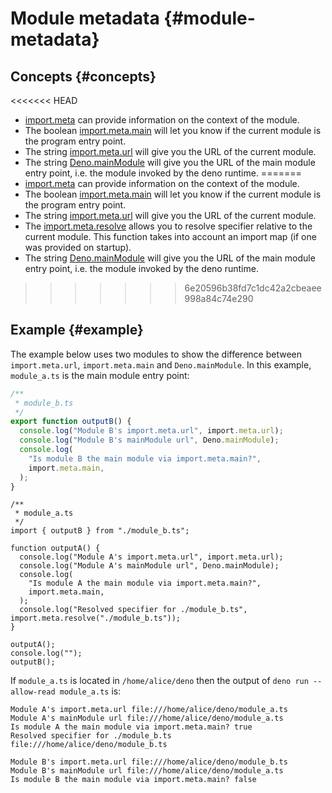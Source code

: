 # Module metadata {#module-metadata}

## Concepts {#concepts}

<<<<<<< HEAD
- [import.meta](https://developer.mozilla.org/en-US/docs/Web/JavaScript/Reference/Statements/import.meta) can provide
  information on the context of the module.
- The boolean [import.meta.main](https://doc.deno.land/deno/stable/~/ImportMeta#main) will let you know if the current
  module is the program entry point.
- The string [import.meta.url](https://doc.deno.land/deno/stable/~/ImportMeta#url) will give you the URL of the current
  module.
- The string [Deno.mainModule](https://doc.deno.land/deno/stable/~/Deno.mainModule) will give you the URL of the main
  module entry point, i.e. the module invoked by the deno runtime.
=======
- [import.meta](https://developer.mozilla.org/en-US/docs/Web/JavaScript/Reference/Statements/import.meta)
  can provide information on the context of the module.
- The boolean
  [import.meta.main](https://doc.deno.land/deno/stable/~/ImportMeta#main) will
  let you know if the current module is the program entry point.
- The string
  [import.meta.url](https://doc.deno.land/deno/stable/~/ImportMeta#url) will
  give you the URL of the current module.
- The
  [import.meta.resolve](https://doc.deno.land/deno/stable/~/ImportMeta#resolve)
  allows you to resolve specifier relative to the current module. This function
  takes into account an import map (if one was provided on startup).
- The string
  [Deno.mainModule](https://doc.deno.land/deno/stable/~/Deno.mainModule) will
  give you the URL of the main module entry point, i.e. the module invoked by
  the deno runtime.
>>>>>>> 6e20596b38fd7c1dc42a2cbeaee998a84c74e290

## Example {#example}

The example below uses two modules to show the difference between `import.meta.url`, `import.meta.main` and
`Deno.mainModule`. In this example, `module_a.ts` is the main module entry point:

```ts
/**
 * module_b.ts
 */
export function outputB() {
  console.log("Module B's import.meta.url", import.meta.url);
  console.log("Module B's mainModule url", Deno.mainModule);
  console.log(
    "Is module B the main module via import.meta.main?",
    import.meta.main,
  );
}
```

```ts, ignore
/**
 * module_a.ts
 */
import { outputB } from "./module_b.ts";

function outputA() {
  console.log("Module A's import.meta.url", import.meta.url);
  console.log("Module A's mainModule url", Deno.mainModule);
  console.log(
    "Is module A the main module via import.meta.main?",
    import.meta.main,
  );
  console.log("Resolved specifier for ./module_b.ts", import.meta.resolve("./module_b.ts"));
}

outputA();
console.log("");
outputB();
```

If `module_a.ts` is located in `/home/alice/deno` then the output of `deno run --allow-read module_a.ts` is:

```
Module A's import.meta.url file:///home/alice/deno/module_a.ts
Module A's mainModule url file:///home/alice/deno/module_a.ts
Is module A the main module via import.meta.main? true
Resolved specifier for ./module_b.ts file:///home/alice/deno/module_b.ts

Module B's import.meta.url file:///home/alice/deno/module_b.ts
Module B's mainModule url file:///home/alice/deno/module_a.ts
Is module B the main module via import.meta.main? false
```

